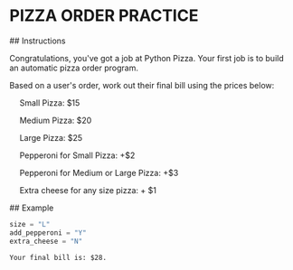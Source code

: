 # PIZZA ORDER PRACTICE

## Instructions

Congratulations, you've got a job at Python Pizza. Your first job is to build an automatic pizza order program.

Based on a user's order, work out their final bill using the prices below:

&emsp; Small Pizza: $15

&emsp; Medium Pizza: $20

&emsp; Large Pizza: $25

&emsp; Pepperoni for Small Pizza: +$2

&emsp; Pepperoni for Medium or Large Pizza: +$3

&emsp; Extra cheese for any size pizza: + $1

## Example

```python
size = "L"
add_pepperoni = "Y"
extra_cheese = "N"
```
```
Your final bill is: $28.
```